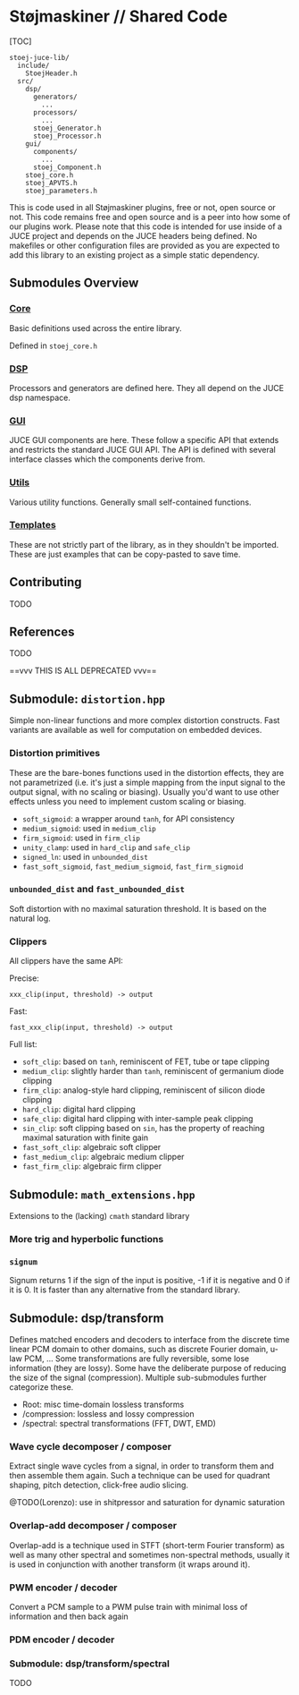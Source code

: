 # Støjmaskiner // Shared Code

[TOC]

```
stoej-juce-lib/
  include/
    StoejHeader.h
  src/
    dsp/
      generators/
        ...
      processors/
        ...
      stoej_Generator.h
      stoej_Processor.h
    gui/
      components/
        ...
      stoej_Component.h
    stoej_core.h
    stoej_APVTS.h
    stoej_parameters.h
```







This is code used in all Støjmaskiner plugins, free or not, open source or not. This code remains free and open source and is a peer into how some of our plugins work.
Please note that this code is intended for use inside of a JUCE project and depends on the JUCE headers being defined. No makefiles or other configuration files are provided
as you are expected to add this library to an existing project as a simple static dependency.

## Submodules Overview

### [Core](core-doc.md)

Basic definitions used across the entire library.

Defined in `stoej_core.h`

### [DSP](dsp/README.md)

Processors and generators are defined here. They all depend on the JUCE dsp namespace.

### [GUI](gui/README.md)

JUCE GUI components are here. These follow a specific API that extends and restricts the standard JUCE GUI API. The API is defined with several interface classes which the components derive from.

### [Utils](utils/README.md)

Various utility functions. Generally small self-contained functions.

### [Templates](templates/README.md)

These are not strictly part of the library, as in they shouldn't be imported. These are just examples that can be copy-pasted to save time.

## Contributing

TODO

## References

TODO





==vvv THIS IS ALL DEPRECATED vvv==

## Submodule: `distortion.hpp`

Simple non-linear functions and more complex distortion constructs. Fast variants are available as well for computation on embedded devices.

### Distortion primitives
These are the bare-bones functions used in the distortion effects, they are not parametrized (i.e. it's just a simple mapping from the input signal to the output signal, with no scaling or biasing). Usually you'd want to use other effects unless you need to implement custom scaling or biasing.
- `soft_sigmoid`: a wrapper around `tanh`, for API consistency
- `medium_sigmoid`: used in `medium_clip`
- `firm_sigmoid`: used in `firm_clip`
- `unity_clamp`: used in `hard_clip` and `safe_clip`
- `signed_ln`: used in `unbounded_dist`
- `fast_soft_sigmoid`, `fast_medium_sigmoid`, `fast_firm_sigmoid`

### `unbounded_dist` and `fast_unbounded_dist`
Soft distortion with no maximal saturation threshold. It is based on the natural log.

### Clippers
All clippers have the same API:

Precise:
```
xxx_clip(input, threshold) -> output
```

Fast:
```
fast_xxx_clip(input, threshold) -> output
```

Full list:
- `soft_clip`: based on `tanh`, reminiscent of FET, tube or tape clipping
- `medium_clip`: slightly harder than `tanh`, reminiscent of germanium diode clipping
- `firm_clip`: analog-style hard clipping, reminiscent of silicon diode clipping
- `hard_clip`: digital hard clipping
- `safe_clip`: digital hard clipping with inter-sample peak clipping
- `sin_clip`: soft clipping based on `sin`, has the property of reaching maximal saturation with finite gain
- `fast_soft_clip`: algebraic soft clipper
- `fast_medium_clip`: algebraic medium clipper
- `fast_firm_clip`: algebraic firm clipper


## Submodule: `math_extensions.hpp`
Extensions to the (lacking) `cmath` standard library

### More trig and hyperbolic functions

### `signum`
Signum returns 1 if the sign of the input is positive, -1 if it is negative and 0 if it is 0. It is faster than any alternative from the standard library.





## Submodule: dsp/transform

Defines matched encoders and decoders to interface from the discrete time linear PCM domain to other domains, such as discrete Fourier domain, u-law PCM, ... Some transformations are fully reversible, some lose information (they are lossy). Some have the deliberate purpose of reducing the size of the signal (compression). Multiple sub-submodules further categorize these.

- Root: misc time-domain lossless transforms
- /compression: lossless and lossy compression
- /spectral: spectral transformations (FFT, DWT, EMD)

### Wave cycle decomposer / composer

Extract single wave cycles from a signal, in order to transform them and then assemble them again. Such a technique can be used for quadrant shaping, pitch detection, click-free audio slicing.

@TODO(Lorenzo): use in shitpressor and saturation for dynamic saturation

### Overlap-add decomposer / composer

Overlap-add is a technique used in STFT (short-term Fourier transform) as well as many other spectral and sometimes non-spectral methods, usually it is used in conjunction with another transform (it wraps around it).

### PWM encoder / decoder

Convert a PCM sample to a PWM pulse train with minimal loss of information and then back again

### PDM encoder / decoder



### Submodule: dsp/transform/spectral

TODO



